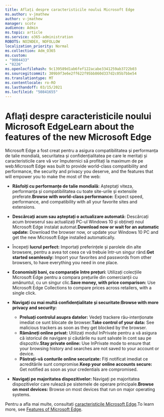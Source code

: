 ```yaml
---
title: Aflați despre caracteristicile noului Microsoft Edge
ms.author: v-jmathew
author: v-jmathew
manager: scotv
audience: Admin
ms.topic: article
ms.service: o365-administration
ROBOTS: NOINDEX, NOFOLLOW
localization_priority: Normal
ms.collection: Adm_O365
ms.custom:
- "9004433"
- "8226"
ms.openlocfilehash: 9c139589d1ab6fef122acabe3341259ab3722b03
ms.sourcegitcommit: 309b9f3e6e2ff622f95bb860d337d2c05b7bbe54
ms.translationtype: MT
ms.contentlocale: ro-RO
ms.lasthandoff: 03/15/2021
ms.locfileid: "50841655"
---
```

# <a name="learn-about-the-features-of-the-new-microsoft-edge"></a><span data-ttu-id="6d85d-102">Aflați despre caracteristicile noului Microsoft Edge</span><span class="sxs-lookup"><span data-stu-id="6d85d-102">Learn about the features of the new Microsoft Edge</span></span>

<span data-ttu-id="6d85d-103">Microsoft Edge a fost creat pentru a asigura compatibilitatea și performanța de talie mondială, securitatea și confidențialitatea pe care le meritați și caracteristicile care vă vor împuternici să profitați la maximum de pe web:</span><span class="sxs-lookup"><span data-stu-id="6d85d-103">Microsoft Edge was built to provide world-class compatibility and performance, the security and privacy you deserve, and the features that will empower you to make the most of the web:</span></span>

- <span data-ttu-id="6d85d-104">**Răsfoiți cu performanțe de talie mondială:** Așteptați viteza, performanța și compatibilitatea cu toate site-urile și extensiile preferate.</span><span class="sxs-lookup"><span data-stu-id="6d85d-104">**Browse with world-class performance:** Expect speed, performance, and compatibility with all your favorite sites and extensions.</span></span>
- <span data-ttu-id="6d85d-105">**Descărcați acum sau așteptați o actualizare automată:** Descărcați acum browserul sau actualizați PC-ul Windows 10 și obțineți noul Microsoft Edge instalat automat.</span><span class="sxs-lookup"><span data-stu-id="6d85d-105">**Download now or wait for an automatic update:** Download the browser now, or update your Windows 10 PC and get the new Microsoft Edge installed automatically.</span></span>
- <span data-ttu-id="6d85d-106">Începeți **lucrul perfect:** Importați preferințele și parolele din alte browsere, pentru a avea tot ceea ce vă trebuie într-un singur rând.</span><span class="sxs-lookup"><span data-stu-id="6d85d-106">**Get started seamlessly:** Import your favorites and passwords from other browsers, to have everything you need in one place.</span></span>
- <span data-ttu-id="6d85d-107">**Economisiți bani, cu comparație între prețuri:** Utilizați colecțiile Microsoft Edge pentru a compara prețurile din comercianții cu amănuntul, cu un singur clic.</span><span class="sxs-lookup"><span data-stu-id="6d85d-107">**Save money, with price comparison:** Use Microsoft Edge Collections to compare prices across retailers, with a single click.</span></span>
- <span data-ttu-id="6d85d-108">**Navigați cu mai multă confidențialitate și securitate:**</span><span class="sxs-lookup"><span data-stu-id="6d85d-108">**Browse with more privacy and security:**</span></span>
  - <span data-ttu-id="6d85d-109">**Preluați controlul asupra datelor:** Vedeți trackere rău-intenționate imediat ce sunt blocate de browser.</span><span class="sxs-lookup"><span data-stu-id="6d85d-109">**Take control of your data:** See malicious trackers as soon as they get blocked by the browser.</span></span>
  - <span data-ttu-id="6d85d-110">**Rămâneți online privat:** Utilizați modul InPrivate pentru a vă asigura că istoricul de navigare și căutările nu sunt salvate în cont sau pe dispozitiv.</span><span class="sxs-lookup"><span data-stu-id="6d85d-110">**Stay private online:** Use InPrivate mode to ensure that your browsing history and searches are not saved to your account or device.</span></span>
  - <span data-ttu-id="6d85d-111">**Păstrați-vă conturile online securizate:** Fiți notificat imediat ce acreditările sunt compromise.</span><span class="sxs-lookup"><span data-stu-id="6d85d-111">**Keep your online accounts secure:** Get notified as soon as your credentials are compromised.</span></span>

- <span data-ttu-id="6d85d-112">**Navigați pe majoritatea dispozitivelor:** Navigați pe majoritatea dispozitivelor care rulează pe sistemele de operare principale.</span><span class="sxs-lookup"><span data-stu-id="6d85d-112">**Browse on most devices:** Browse on most devices that run on major operating systems.</span></span>

<span data-ttu-id="6d85d-113">Pentru a afla mai multe, consultați [caracteristicile Microsoft Edge](https://go.microsoft.com/fwlink/?linkid=2146817).</span><span class="sxs-lookup"><span data-stu-id="6d85d-113">To learn more, see [Features of Microsoft Edge](https://go.microsoft.com/fwlink/?linkid=2146817).</span></span>
